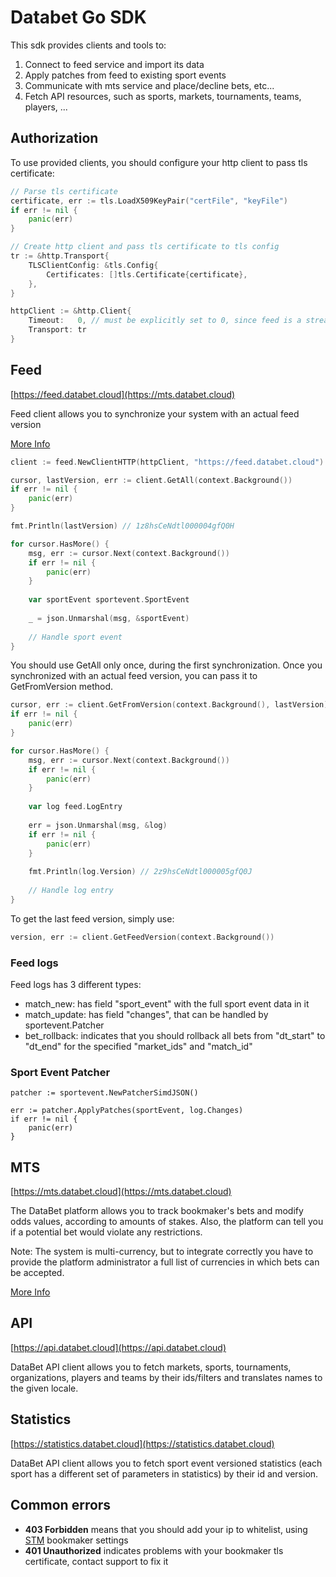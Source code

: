 # Databet Go SDK

This sdk provides clients and tools to:

1. Connect to feed service and import its data
2. Apply patches from feed to existing sport events
3. Communicate with mts service and place/decline bets, etc...
4. Fetch API resources, such as sports, markets, tournaments, teams, players, ...

## Authorization

To use provided clients, you should configure your http client to pass tls certificate:

```go
// Parse tls certificate
certificate, err := tls.LoadX509KeyPair("certFile", "keyFile")
if err != nil {
    panic(err)
}

// Create http client and pass tls certificate to tls config
tr := &http.Transport{
    TLSClientConfig: &tls.Config{
        Certificates: []tls.Certificate{certificate},
    },
}

httpClient := &http.Client{
    Timeout:   0, // must be explicitly set to 0, since feed is a stream of events
    Transport: tr
}
```

## Feed
[https://feed.databet.cloud](https://mts.databet.cloud)

Feed client allows you to synchronize your system with an actual feed version

[More Info](https://docs.data.bet/feed/)

```go
client := feed.NewClientHTTP(httpClient, "https://feed.databet.cloud")

cursor, lastVersion, err := client.GetAll(context.Background())
if err != nil {
    panic(err)
}

fmt.Println(lastVersion) // 1z8hsCeNdtl000004gfQ0H

for cursor.HasMore() {
    msg, err := cursor.Next(context.Background())
    if err != nil {
        panic(err)
    }
    
    var sportEvent sportevent.SportEvent
    
    _ = json.Unmarshal(msg, &sportEvent)
    
    // Handle sport event
}
```

You should use GetAll only once, during the first synchronization.
Once you synchronized with an actual feed version, you can pass it to GetFromVersion method.

```go
cursor, err := client.GetFromVersion(context.Background(), lastVersion)
if err != nil {
    panic(err)
}

for cursor.HasMore() {
    msg, err := cursor.Next(context.Background())
    if err != nil {
        panic(err)
    }
    
    var log feed.LogEntry
    
    err = json.Unmarshal(msg, &log)
    if err != nil {
        panic(err)
    }
    
    fmt.Println(log.Version) // 2z9hsCeNdtl000005gfQ0J
    
    // Handle log entry
}
```

To get the last feed version, simply use:

```go
version, err := client.GetFeedVersion(context.Background())
```

### Feed logs
Feed logs has 3 different types:
* match_new: has field "sport_event" with the full sport event data in it
* match_update: has field "changes", that can be handled by sportevent.Patcher
* bet_rollback: indicates that you should rollback all bets from "dt_start" to "dt_end" for the specified "market_ids" and "match_id"

### Sport Event Patcher
```
patcher := sportevent.NewPatcherSimdJSON()

err := patcher.ApplyPatches(sportEvent, log.Changes)
if err != nil {
    panic(err)
}
```

## MTS
[https://mts.databet.cloud](https://mts.databet.cloud)

The DataBet platform allows you to track bookmaker's bets and modify odds values, according to amounts of stakes. Also, the platform can tell you if a potential bet would violate any restrictions.

Note: The system is multi-currency, but to integrate correctly you have to provide the platform administrator a full list of currencies in which bets can be accepted.

[More Info](https://docs.data.bet/bets-accounting/)

## API
[https://api.databet.cloud](https://api.databet.cloud)

DataBet API client allows you to fetch markets, sports, tournaments, organizations, players and teams by their ids/filters and translates names to the given locale.

## Statistics
[https://statistics.databet.cloud](https://statistics.databet.cloud)

DataBet API client allows you to fetch sport event versioned statistics (each sport has a different set of parameters in statistics) by their id and version. 

## Common errors
* **403 Forbidden** means that you should add your ip to whitelist, using [STM](https://stm.databet.cloud) bookmaker settings
* **401 Unauthorized** indicates problems with your bookmaker tls certificate, contact support to fix it